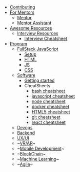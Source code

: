 * [Contributing](CONTRIBUTING.md)
* [For Mentors](teachers/README.md)
    * [Mentor](teachers/mentor.md)
    * [Mentor Assistant](teachers/mentor_assistant.md)
* [Awesome Resources](awesome_resources/README.md)
    * [Interview Resources](interviews/README.md)
        * [Interview Cheatsheet](interviews/cheatsheet.md)
* [Program](program/README.md)
    * [FullStack JavaScript](program/frontend/README.md)
        * [Setup](program/frontend/setup/README.md)
        * [HTML](program/frontend/html.md)
        * [JS](program/frontend/js/index.md)
        * [CSS](program/frontend/css.md)
    * [Software](program/software/README.md)
      * [Getting started](program/software/getting_started.md)
      * CheatSheets
        * [bash cheatsheet](program/software/cheatsheets/bash.md)
        * [javascript cheatsheet](program/software/cheatsheets/js.md)
        * [node cheatsheet](program/software/cheatsheets/node.md)
        * [docker cheatsheet](program/software/cheatsheets/docker.md)
        * [HTML5 cheatsheet](program/software/cheatsheets/html5.md)
        * [git cheatsheet](program/software/cheatsheets/git.md)
        * [react cheatsheet](program/software/cheatsheets/react.md)
    * [Devops](program/devops/README.md)
    * [Backend](program/backend/README.md)
    * [UX/UI](program/ux/README.md)
    * ~[VR/AR](program/vr/README.md)~
    * ~[Mobile Development](program/mobile/README.md)~
    * ~[BlockChain](program/blockchain/README.md)~
    * ~[Machine Learning](program/machine_learning/README.md)~
    * ~[Agile](program/agile/README.md)~